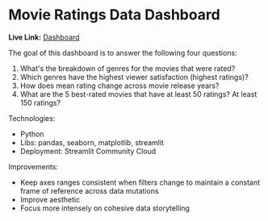 # Movie Ratings Data Dashboard

**Live Link:** [Dashboard](https://movie-ratings-dash.streamlit.app/)

The goal of this dashboard is to answer the following four questions:

1. What's the breakdown of genres for the movies that were rated?
2. Which genres have the highest viewer satisfaction (highest ratings)?
3. How does mean rating change across movie release years?
4. What are the 5 best-rated movies that have at least 50 ratings? At least 150 ratings?

Technologies:
- Python
- Libs: pandas, seaborn, matplotlib, streamlit
- Deployment: Streamlit Community Cloud

Improvements:
- Keep axes ranges consistent when filters change to maintain a constant frame of reference across data mutations
- Improve aesthetic 
- Focus more intensely on cohesive data storytelling

